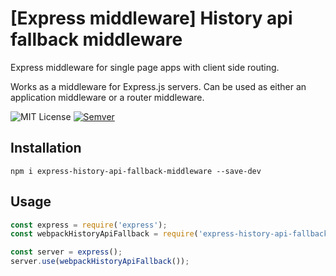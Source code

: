 # [Express middleware] History api fallback middleware
Express middleware for single page apps with client side routing. 

Works as a middleware for Express.js servers. Can be used as either an application middleware or a router middleware.

![MIT License](https://camo.githubusercontent.com/d59450139b6d354f15a2252a47b457bb2cc43828/68747470733a2f2f696d672e736869656c64732e696f2f6e706d2f6c2f7365727665726c6573732e737667)
[![Semver](http://img.shields.io/SemVer/1.0.1.png)](http://semver.org/spec/v1.0.1.html)

## Installation
```
npm i express-history-api-fallback-middleware --save-dev
```

## Usage
```js
const express = require('express');
const webpackHistoryApiFallback = require('express-history-api-fallback-middleware');

const server = express();
server.use(webpackHistoryApiFallback());
```
